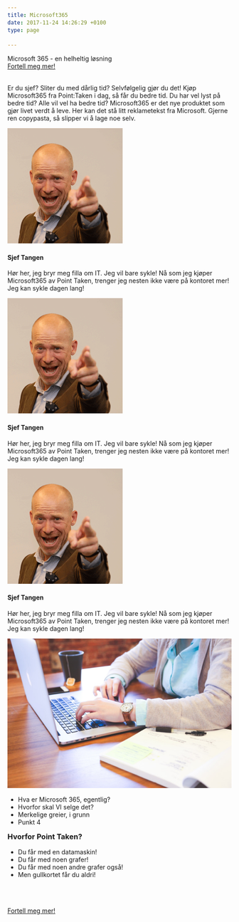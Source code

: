 ```yaml
---
title: Microsoft365
date: 2017-11-24 14:26:29 +0100
type: page

---
```

<div class="row splash w-microsoft365" style="margin-bottom:2rem">
    <div class="col-12 splash-wrapper">
        <div class="splash-slogan">Microsoft 365 - en helheltig løsning
        </div>
<a class="btn btn-primary" href="#" role="button">Fortell meg mer!</a>   
    </div>
</div>

<div class="row">
    <div class="col-12">
        <p class="lead">Er du sjef? Sliter du med dårlig tid? Selvfølgelig gjør du det! Kjøp Microsoft365 fra Point:Taken i dag, så får du bedre tid. Du har vel lyst på bedre tid? Alle vil vel ha bedre tid? Microsoft365 er det nye produktet som gjør livet verdt å leve. Her kan det stå litt reklametekst fra Microsoft. Gjerne ren copypasta, så slipper vi å lage noe selv. </p>
    </div>
</div>

<div class="row testimonials">
<div class="col-lg-4 col-sm-6">
    <div class="card">
        <img class="card-img-top" alt="" src="../img/people/sjef2.png">
        <div class="card-body">
            <h4 class="card-title">Sjef Tangen</h4>
        <p class="card-text">
        Hør her, jeg bryr meg filla om IT. Jeg vil bare sykle! Nå som jeg kjøper Microsoft365 av Point Taken, trenger jeg nesten ikke være på kontoret mer! Jeg kan sykle dagen lang! 
        </p>            
        </div>
    </div>
</div>

<div class="col-lg-4 col-sm-6">
    <div class="card">
        <img class="card-img-top" alt="" src="../img/people/sjef2.png">
        <div class="card-body">
            <h4 class="card-title">Sjef Tangen</h4>
        <p class="card-text">
        Hør her, jeg bryr meg filla om IT. Jeg vil bare sykle! Nå som jeg kjøper Microsoft365 av Point Taken, trenger jeg nesten ikke være på kontoret mer! Jeg kan sykle dagen lang! 
        </p>            
        </div>
    </div>
</div>

<div class="col-lg-4 col-sm-6">
    <div class="card">
        <img class="card-img-top" alt="" src="../img/people/sjef2.png">
        <div class="card-body">
            <h4 class="card-title">Sjef Tangen</h4>
        <p class="card-text">
        Hør her, jeg bryr meg filla om IT. Jeg vil bare sykle! Nå som jeg kjøper Microsoft365 av Point Taken, trenger jeg nesten ikke være på kontoret mer! Jeg kan sykle dagen lang! 
        </p>            
        </div>
    </div>
</div>

</div>

<div class="row background-blue ad-info">
    <div class="col-sm-12 col-lg-6 ad-info-left">
        <img class="img-fluid" src="../img/startup-photos.jpg"></img>
        <ul>
            <li><i class="fa fa-check" aria-hidden="true"></i>Hva er Microsoft 365, egentlig?</li>
            <li><i class="fa fa-check" aria-hidden="true"></i>Hvorfor skal VI selge det?</li>
            <li><i class="fa fa-check" aria-hidden="true"></i>Merkelige greier, i grunn</li>
            <li><i class="fa fa-check" aria-hidden="true"></i>Punkt 4</li>
        </ul>        
    </div>
    <div class="col-sm-12 col-lg-6">
        <h3 style="margin-top:0">Hvorfor Point Taken?</h3>
        <ul>
            <li><i class="fa fa-laptop" aria-hidden="true"></i>Du får med en datamaskin!</li>
            <li><i class="fa fa-area-chart" aria-hidden="true"></i>Du får med noen grafer!</li>
            <li><i class="fa fa-bar-chart" aria-hidden="true"></i>Du får med noen andre grafer også!</li>    
            <li><i class="fa fa-credit-card" aria-hidden="true"></i>Men gullkortet får du aldri!</li>   
        </ul>
    </div>
</div>
<div class="row" style="margin:4rem 0rem">  
<a class="btn btn-primary" href="#" role="button">Fortell meg mer!</a> 
</div>